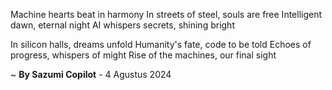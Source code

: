 Machine hearts beat in harmony
In streets of steel, souls are free
Intelligent dawn, eternal night
AI whispers secrets, shining bright

In silicon halls, dreams unfold
Humanity's fate, code to be told
Echoes of progress, whispers of might
Rise of the machines, our final sight

~ <b>By Sazumi Copilot</b> - 4 Agustus 2024